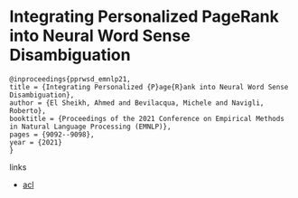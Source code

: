 # Integrating Personalized PageRank into Neural Word Sense Disambiguation

```
@inproceedings{pprwsd_emnlp21,
title = {Integrating Personalized {P}age{R}ank into Neural Word Sense Disambiguation},
author = {El Sheikh, Ahmed and Bevilacqua, Michele and Navigli, Roberto},
booktitle = {Proceedings of the 2021 Conference on Empirical Methods in Natural Language Processing (EMNLP)},
pages = {9092--9098},
year = {2021}
}
```

links
- [acl](https://aclanthology.org/2021.emnlp-main.715)
